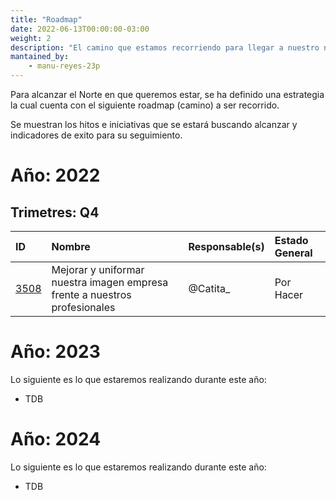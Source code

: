 ```yaml
---
title: "Roadmap"
date: 2022-06-13T00:00:00-03:00
weight: 2
description: "El camino que estamos recorriendo para llegar a nuestro norte."
mantained_by:
    - manu-reyes-23p
---
```


Para alcanzar el Norte en que queremos estar, se ha definido una estrategia la cual cuenta con el siguiente roadmap (camino) a ser recorrido.

Se muestran los hitos e iniciativas que se estará buscando alcanzar y indicadores de exito para su seguimiento.

# Año: 2022

## Trimetres: Q4

| ID                                                                                           | Nombre                                                                     | Responsable(s) | Estado General |
| :------------------------------------------------------------------------------------------- | :------------------------------------------------------------------------- | :------------- | :------------- |
| [3508](https://drive.google.com/drive/folders/1MuY7tATVgqg9SQSMEFfufE3G8x_rdveQ?usp=sharing) | Mejorar y uniformar nuestra imagen empresa frente a nuestros profesionales | @Catita\_      | Por Hacer      |

# Año: 2023

Lo siguiente es lo que estaremos realizando durante este año:

-   TDB

# Año: 2024

Lo siguiente es lo que estaremos realizando durante este año:

-   TDB
